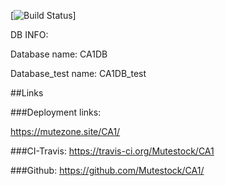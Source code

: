 [![Build Status](https://travis-ci.org/Mutestock/CA1)]



DB INFO: 


Database name: CA1DB

Database_test name: CA1DB_test



##Links


###Deployment links:

https://mutezone.site/CA1/


###CI-Travis:
https://travis-ci.org/Mutestock/CA1


###Github:
https://github.com/Mutestock/CA1/

